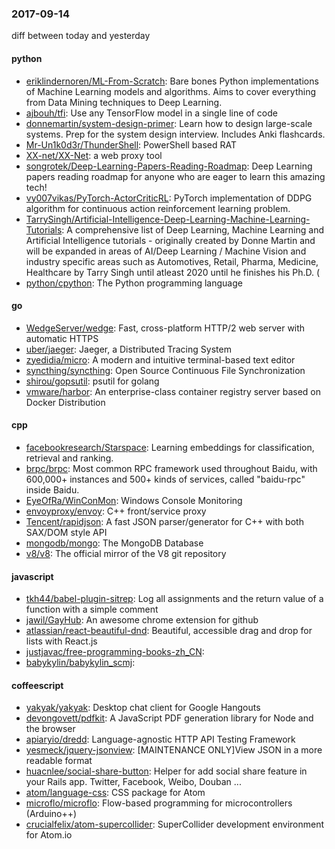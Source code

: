 ### 2017-09-14
diff between today and yesterday

#### python
* [eriklindernoren/ML-From-Scratch](https://github.com/eriklindernoren/ML-From-Scratch): Bare bones Python implementations of Machine Learning models and algorithms. Aims to cover everything from Data Mining techniques to Deep Learning.
* [ajbouh/tfi](https://github.com/ajbouh/tfi): Use any TensorFlow model in a single line of code
* [donnemartin/system-design-primer](https://github.com/donnemartin/system-design-primer): Learn how to design large-scale systems. Prep for the system design interview. Includes Anki flashcards.
* [Mr-Un1k0d3r/ThunderShell](https://github.com/Mr-Un1k0d3r/ThunderShell): PowerShell based RAT
* [XX-net/XX-Net](https://github.com/XX-net/XX-Net): a web proxy tool
* [songrotek/Deep-Learning-Papers-Reading-Roadmap](https://github.com/songrotek/Deep-Learning-Papers-Reading-Roadmap): Deep Learning papers reading roadmap for anyone who are eager to learn this amazing tech!
* [vy007vikas/PyTorch-ActorCriticRL](https://github.com/vy007vikas/PyTorch-ActorCriticRL): PyTorch implementation of DDPG algorithm for continuous action reinforcement learning problem.
* [TarrySingh/Artificial-Intelligence-Deep-Learning-Machine-Learning-Tutorials](https://github.com/TarrySingh/Artificial-Intelligence-Deep-Learning-Machine-Learning-Tutorials): A comprehensive list of Deep Learning, Machine Learning and Artificial Intelligence tutorials - originally created by Donne Martin and will be expanded in areas of AI/Deep Learning / Machine Vision and industry specific areas such as Automotives, Retail, Pharma, Medicine, Healthcare by Tarry Singh until atleast 2020 until he finishes his Ph.D. (
* [python/cpython](https://github.com/python/cpython): The Python programming language

#### go
* [WedgeServer/wedge](https://github.com/WedgeServer/wedge): Fast, cross-platform HTTP/2 web server with automatic HTTPS
* [uber/jaeger](https://github.com/uber/jaeger): Jaeger, a Distributed Tracing System
* [zyedidia/micro](https://github.com/zyedidia/micro): A modern and intuitive terminal-based text editor
* [syncthing/syncthing](https://github.com/syncthing/syncthing): Open Source Continuous File Synchronization
* [shirou/gopsutil](https://github.com/shirou/gopsutil): psutil for golang
* [vmware/harbor](https://github.com/vmware/harbor): An enterprise-class container registry server based on Docker Distribution

#### cpp
* [facebookresearch/Starspace](https://github.com/facebookresearch/Starspace): Learning embeddings for classification, retrieval and ranking.
* [brpc/brpc](https://github.com/brpc/brpc): Most common RPC framework used throughout Baidu, with 600,000+ instances and 500+ kinds of services, called "baidu-rpc" inside Baidu.
* [EyeOfRa/WinConMon](https://github.com/EyeOfRa/WinConMon): Windows Console Monitoring
* [envoyproxy/envoy](https://github.com/envoyproxy/envoy): C++ front/service proxy
* [Tencent/rapidjson](https://github.com/Tencent/rapidjson): A fast JSON parser/generator for C++ with both SAX/DOM style API
* [mongodb/mongo](https://github.com/mongodb/mongo): The MongoDB Database
* [v8/v8](https://github.com/v8/v8): The official mirror of the V8 git repository

#### javascript
* [tkh44/babel-plugin-sitrep](https://github.com/tkh44/babel-plugin-sitrep): Log all assignments and the return value of a function with a simple comment
* [jawil/GayHub](https://github.com/jawil/GayHub): An awesome chrome extension for github 
* [atlassian/react-beautiful-dnd](https://github.com/atlassian/react-beautiful-dnd): Beautiful, accessible drag and drop for lists with React.js
* [justjavac/free-programming-books-zh_CN](https://github.com/justjavac/free-programming-books-zh_CN):  
* [babykylin/babykylin_scmj](https://github.com/babykylin/babykylin_scmj): 

#### coffeescript
* [yakyak/yakyak](https://github.com/yakyak/yakyak): Desktop chat client for Google Hangouts
* [devongovett/pdfkit](https://github.com/devongovett/pdfkit): A JavaScript PDF generation library for Node and the browser
* [apiaryio/dredd](https://github.com/apiaryio/dredd): Language-agnostic HTTP API Testing Framework
* [yesmeck/jquery-jsonview](https://github.com/yesmeck/jquery-jsonview): [MAINTENANCE ONLY]View JSON in a more readable format
* [huacnlee/social-share-button](https://github.com/huacnlee/social-share-button): Helper for add social share feature in your Rails app. Twitter, Facebook, Weibo, Douban ...
* [atom/language-css](https://github.com/atom/language-css): CSS package for Atom
* [microflo/microflo](https://github.com/microflo/microflo): Flow-based programming for microcontrollers (Arduino++)
* [crucialfelix/atom-supercollider](https://github.com/crucialfelix/atom-supercollider): SuperCollider development environment for Atom.io
